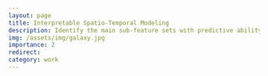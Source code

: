 ```yaml
---
layout: page
title: Interpretable Spatio-Temporal Modeling
description: Identify the main sub-feature sets with predictive ability and interpretability from the original spatio-temporal space via causal analysis.
img: /assets/img/galaxy.jpg
importance: 2
redirect: 
category: work
---
```

